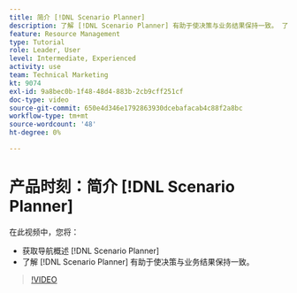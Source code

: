```yaml
---
title: 简介 [!DNL Scenario Planner]
description: 了解 [!DNL Scenario Planner] 有助于使决策与业务结果保持一致。 了解如何导航 [!DNL Scenario Planner].
feature: Resource Management
type: Tutorial
role: Leader, User
level: Intermediate, Experienced
activity: use
team: Technical Marketing
kt: 9074
exl-id: 9a8bec0b-1f48-48d4-883b-2cb9cff251cf
doc-type: video
source-git-commit: 650e4d346e1792863930dcebafacab4c88f2a8bc
workflow-type: tm+mt
source-wordcount: '48'
ht-degree: 0%

---
```


# 产品时刻：简介 [!DNL Scenario Planner]

在此视频中，您将：

* 获取导航概述 [!DNL Scenario Planner]
* 了解 [!DNL Scenario Planner] 有助于使决策与业务结果保持一致。

>[!VIDEO](https://video.tv.adobe.com/v/335316/?quality=12&learn=on)
